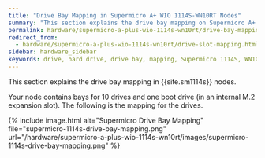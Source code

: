 ```yaml
---
title: "Drive Bay Mapping in Supermicro A+ WIO 1114S-WN10RT Nodes"
summary: "This section explains the drive bay mapping on Supermicro A+ WIO 1114S-WN10RT nodes."
permalink: hardware/supermicro-a-plus-wio-1114s-wn10rt/drive-bay-mapping.html
redirect_from:
  - hardware/supermicro-a-plus-wio-1114s-wn10rt/drive-slot-mapping.html
sidebar: hardware_sidebar
keywords: drive, hard drive, drive bay, mapping, Supermicro 1114S, WN10RT
---
```


This section explains the drive bay mapping in {{site.sm1114s}} nodes.

Your node contains bays for 10 drives and one boot drive (in an internal M.2 expansion slot). The following is the mapping for the drives.

{% include image.html alt="Supermicro Drive Bay Mapping" file="supermicro-1114s-drive-bay-mapping.png" url="/hardware/supermicro-a-plus-wio-1114s-wn10rt/images/supermicro-1114s-drive-bay-mapping.png" %}
